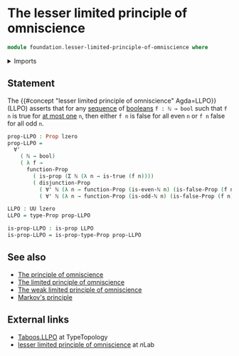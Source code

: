 # The lesser limited principle of omniscience

```agda
module foundation.lesser-limited-principle-of-omniscience where
```

<details><summary>Imports</summary>

```agda
open import elementary-number-theory.natural-numbers
open import elementary-number-theory.parity-natural-numbers

open import foundation.booleans
open import foundation.dependent-pair-types
open import foundation.disjunction
open import foundation.universal-quantification
open import foundation.universe-levels

open import foundation-core.fibers-of-maps
open import foundation-core.propositions
open import foundation-core.sets
```

</details>

## Statement

The {{#concept "lesser limited principle of omniscience" Agda=LLPO}} (LLPO)
asserts that for any [sequence](foundation.sequences.md) of
[booleans](foundation.booleans.md) `f : ℕ → bool` such that `f n` is true for
[at most one](foundation-core.propositions.md) `n`, then either `f n` is false
for all even `n` or `f n` false for all odd `n`.

```agda
prop-LLPO : Prop lzero
prop-LLPO =
  ∀'
    ( ℕ → bool)
    ( λ f →
      function-Prop
        ( is-prop (Σ ℕ (λ n → is-true (f n))))
        ( disjunction-Prop
          ( ∀' ℕ (λ n → function-Prop (is-even-ℕ n) (is-false-Prop (f n))))
          ( ∀' ℕ (λ n → function-Prop (is-odd-ℕ n) (is-false-Prop (f n))))))

LLPO : UU lzero
LLPO = type-Prop prop-LLPO

is-prop-LLPO : is-prop LLPO
is-prop-LLPO = is-prop-type-Prop prop-LLPO
```

## See also

- [The principle of omniscience](foundation.principle-of-omniscience.md)
- [The limited principle of omniscience](foundation.limited-principle-of-omniscience.md)
- [The weak limited principle of omniscience](foundation.weak-limited-principle-of-omniscience.md)
- [Markov's principle](logic.markovs-principle.md)

## External links

- [Taboos.LLPO](https://martinescardo.github.io/TypeTopology/Taboos.LLPO.html)
  at TypeTopology
- [lesser limited principle of omniscience](https://ncatlab.org/nlab/show/lesser+limited+principle+of+omniscience)
  at $n$Lab
